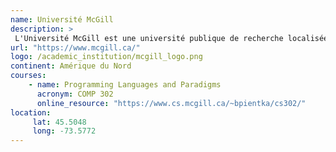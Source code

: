 ```yaml
---
name: Université McGill
description: >
 L'Université McGill est une université publique de recherche localisée à Montréal dans l'état de Québec au Canada.
url: "https://www.mcgill.ca/"
logo: /academic_institution/mcgill_logo.png
continent: Amérique du Nord
courses:
    - name: Programming Languages and Paradigms
      acronym: COMP 302
      online_resource: "https://www.cs.mcgill.ca/~bpientka/cs302/"
location:
     lat: 45.5048
     long: -73.5772
---
```




